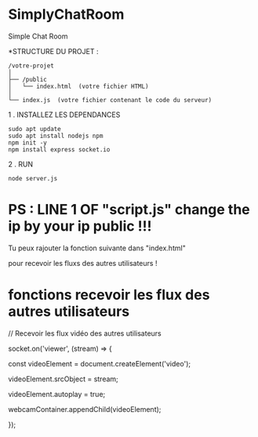 # SimplyChatRoom

Simple Chat Room 

*STRUCTURE DU PROJET :

    /votre-projet
    │
    ├── /public
    │   └── index.html  (votre fichier HTML)
    │
    └── index.js  (votre fichier contenant le code du serveur)


1 . INSTALLEZ LES DEPENDANCES
    
    sudo apt update
    sudo apt install nodejs npm
    npm init -y
    npm install express socket.io


2 . RUN     

    node server.js

# PS : LINE 1 OF "script.js" change the ip by your ip public !!!



Tu peux rajouter la fonction suivante dans "index.html" 

pour recevoir les fluxs des autres utilisateurs !


# fonctions recevoir les flux des autres utilisateurs 


// Recevoir les flux vidéo des autres utilisateurs

socket.on('viewer', (stream) => {

const videoElement = document.createElement('video');

videoElement.srcObject = stream;

videoElement.autoplay = true;

webcamContainer.appendChild(videoElement);
        
});

